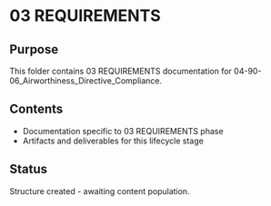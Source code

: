 # 03 REQUIREMENTS

## Purpose
This folder contains 03 REQUIREMENTS documentation for 04-90-06_Airworthiness_Directive_Compliance.

## Contents
- Documentation specific to 03 REQUIREMENTS phase
- Artifacts and deliverables for this lifecycle stage

## Status
Structure created - awaiting content population.
